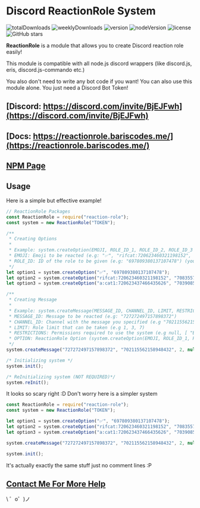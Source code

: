 Discord ReactionRole System
=================

![totalDownloads](https://img.shields.io/npm/dt/reaction-role?style=for-the-badge)
![weeklyDownloads](https://img.shields.io/npm/dw/reaction-role?style=for-the-badge)
![version](https://img.shields.io/npm/v/reaction-role?style=for-the-badge)
![nodeVersion](https://img.shields.io/node/v/reaction-role?style=for-the-badge)
![license](https://img.shields.io/npm/l/reaction-role?style=for-the-badge)
![GitHub stars](https://img.shields.io/github/stars/barbarbar338/reaction-role?style=for-the-badge)


<p><b>ReactionRole</b> is a module that allows you to create Discord reaction role easily!</p>
<p>This module is compatible with all node.js discord wrappers (like discord.js, eris, discord.js-commando etc.)</p>
<p>You also don't need to write any bot code if you want! You can also use this module alone. You just need a Discord Bot Token!</p>

<b>[Discord: https://discord.com/invite/BjEJFwh](https://discord.com/invite/BjEJFwh)</b>
-------

<b>[Docs: https://reactionrole.bariscodes.me/](https://reactionrole.bariscodes.me/)</b>
-------

<b>[NPM Page](https://www.npmjs.com/package/reaction-role)</b>
-------

Usage
------------
<p>Here is a simple but effective example!</p>

```js
// ReactionRole Packages
const ReactionRole = require("reaction-role");
const system = new ReactionRole("TOKEN");

/**
 * Creating Options
 * 
 * Example: system.createOption(EMOJI, ROLE_ID_1, ROLE_ID_2, ROLE_ID_3 ...);
 * EMOJI: Emoji to be reacted (e.g: "✅", "rifcat:720623460321198152", "a:cat1:720623437466435626")
 * ROLE_ID: ID of the role to be given (e.g: "697809380137107478") (you can add unlimited amount of roles)
 */
let option1 = system.createOption("✅", "697809380137107478");
let option2 = system.createOption("rifcat:720623460321198152", "708355720436777033");
let option3 = system.createOption("a:cat1:720623437466435626", "703908514887761930");

/**
 * Creating Message
 * 
 * Example: system.createMessage(MESSAGE_ID, CHANNEL_ID, LIMIT, RESTRICTIONS, OPTION_1, OPTION_2, OPTION_3 ...);
 * MESSAGE_ID: Message to be reacted (e.g: "727272497157898372")
 * CHANNEL_ID: Channel with the message you specified (e.g "702115562158948432")
 * LIMIT: Role limit that can be taken (e.g 1, 3, 7)
 * RESTRICTIONS: Permissions required to use the system (e.g null, [ "BAN_MEMBERS" ]) (Type "null" to make it public)
 * OPTION: ReactionRole Option (system.createOption(EMOJI, ROLE_ID_1, ROLE_ID_2, ROLE_ID_3 ...)) (you can add unlimited amount of options)
 */
system.createMessage("727272497157898372", "702115562158948432", 2, null, option1, option2, option3);

/* Initializing system */
system.init();

/* ReInitializing system (NOT REQUIRED)*/
system.reInit();
```

<p>It looks so scary right :D Don't worry here is a simpler system</p>

```js
const ReactionRole = require("reaction-role");
const system = new ReactionRole("TOKEN");

let option1 = system.createOption("✅", "697809380137107478");
let option2 = system.createOption("rifcat:720623460321198152", "708355720436777033");
let option3 = system.createOption("a:cat1:720623437466435626", "703908514887761930");

system.createMessage("727272497157898372", "702115562158948432", 2, null, option1, option2, option3);

system.init();
```

<p>It's actually exactly the same stuff just no comment lines :P</p>

[Contact Me For More Help](https://bariscodes.me/discord)
-------------------

\ ゜o゜)ノ
